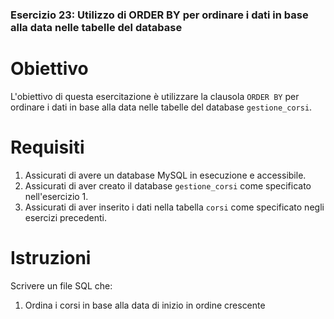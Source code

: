 ### Esercizio 23: Utilizzo di ORDER BY per ordinare i dati in base alla data nelle tabelle del database

# Obiettivo
L'obiettivo di questa esercitazione è utilizzare la clausola `ORDER BY` per ordinare i dati in base alla data nelle tabelle del database `gestione_corsi`.

# Requisiti
1. Assicurati di avere un database MySQL in esecuzione e accessibile.
2. Assicurati di aver creato il database `gestione_corsi` come specificato nell'esercizio 1.
3. Assicurati di aver inserito i dati nella tabella `corsi` come specificato negli esercizi precedenti.

# Istruzioni
Scrivere un file SQL che:
1. Ordina i corsi in base alla data di inizio in ordine crescente